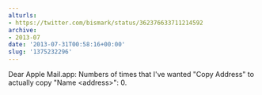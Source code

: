 ```yaml
---
alturls:
- https://twitter.com/bismark/status/362376633711214592
archive:
- 2013-07
date: '2013-07-31T00:58:16+00:00'
slug: '1375232296'
---
```


Dear Apple Mail.app: Numbers of times that I've wanted "Copy Address" to actually copy "Name &lt;address&gt;": 0.

